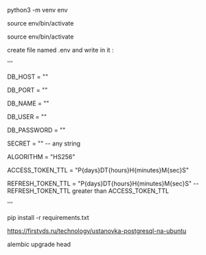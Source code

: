  python3 -m venv env

 source env/bin/activate

 source env/bin/activate

 create file named .env and write in it :

'''

 DB_HOST = ""

 DB_PORT = ""

 DB_NAME = ""

 DB_USER = ""

 DB_PASSWORD = ""

 SECRET = "" -- any string

 ALGORITHM = "HS256"

 ACCESS_TOKEN_TTL = "P{days}DT{hours}H{minutes}M{sec}S"

 REFRESH_TOKEN_TTL = "P{days}DT{hours}H{minutes}M{sec}S" -- REFRESH_TOKEN_TTL greater than ACCESS_TOKEN_TTL

 '''



 pip install -r requirements.txt

 https://firstvds.ru/technology/ustanovka-postgresql-na-ubuntu

 alembic upgrade head
